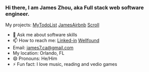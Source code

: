 ### Hi there, I am James Zhou, aka Full stack web software engineer.

My projects:
[MyTodoList](https://my-todo-list-zs7q.onrender.com)
[JamesAirbnb](https://james-airbnb.onrender.com)
[Scroll](https://scrollr.onrender.com/)
- 💬 Ask me about software skills 
- 📫 How to reach me: [Linked-in](https://www.linkedin.com/in/james-zhou-a6584672/)  [Wellfound](https://wellfound.com/u/james-zhou-17)
- Email: james7.ca@gmail.com
- My location: Orlando, FL 
- 😄 Pronouns: He/Him
- ⚡ Fun fact: I love music, reading and vedio games
<!--
**James7z/James7z** is a ✨ _special_ ✨ repository because its `README.md` (this file) appears on your GitHub profile.

Here are some ideas to get you started:
- 👯 I’m looking to collaborate on ...
- 🤔 I’m looking for help with ...

 -->
